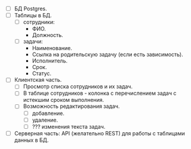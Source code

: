 - [ ] БД Postgres.
- [ ] Таблицы в БД.
    - [ ] сотрудники:
        - ФИО.
        - Должность.
    - [ ] задачи:
        - Наименование.
        - Ссылка на родительскую задачу (если есть зависимость).
        - Исполнитель.
        - Срок.
        - Статус.
- [ ] Клиентская часть.
    - [ ] Просмотр списка сотрудников и их задач.
    - [ ] В таблице сотрудников - колонка с перечислением задач с истекшим сроком выполнения.
    - [ ] Возможность редактирования задач.
        - [ ] добавление.
        - [ ] удаление.
        - [ ] ??? изменения текста задач.
- [ ] Серверная часть: API (желательно REST) для работы с таблицами данных в БД.